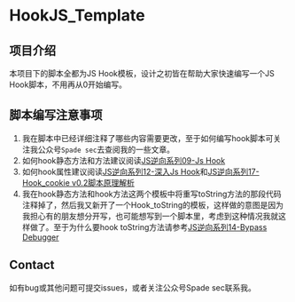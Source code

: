 # HookJS_Template

## 项目介绍

本项目下的脚本全都为JS Hook模板，设计之初皆在帮助大家快速编写一个JS Hook脚本，不用再从0开始编写。

## 脚本编写注意事项

1. 我在脚本中已经详细注释了哪些内容需要更改，至于如何编写hook脚本可关注我公众号`Spade sec`去查阅我的一些文章。
2. 如何hook静态方法和方法建议阅读<a href="https://mp.weixin.qq.com/s/yBoy-jG3grI-t0EUIAQNJg">JS逆向系列09-Js Hook</a>
3. 如何hook属性建议阅读<a href="https://mp.weixin.qq.com/s/28q2Hd0ZLRyBRyRT_8JE0g">JS逆向系列12-深入Js Hook</a>和<a href="https://mp.weixin.qq.com/s/-eA2ijWmq9mQQuHi_r7RoQ">JS逆向系列17-Hook_cookie v0.2脚本原理解析</a>
4. 我在hook静态方法和hook方法这两个模板中将重写toString方法的那段代码注释掉了，然后我又新开了一个Hook_toString的模板，这样做的意图是因为我担心有的朋友想分开写，也可能想写到一个脚本里，考虑到这种情况我就这样做了。至于为什么要hook toString方法请参考<a href="https://mp.weixin.qq.com/s/3xagT-PXCgGrw9YiaCe__g">JS逆向系列14-Bypass Debugger</a>

## Contact

如有bug或其他问题可提交issues，或者关注公众号Spade sec联系我。
